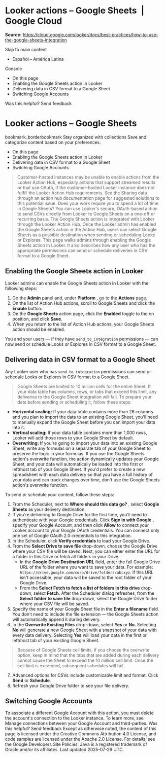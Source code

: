 # Looker actions – Google Sheets  |  Google Cloud

**Source:** https://cloud.google.com/looker/docs/best-practices/how-to-use-the-google-sheets-integration

Skip to main content 
  * Español – América Latina

Console 


  * On this page
  * Enabling the Google Sheets action in Looker
  * Delivering data in CSV format to a Google Sheet
  * Switching Google Accounts




Was this helpful?
Send feedback 
#  Looker actions – Google Sheets
bookmark_borderbookmark Stay organized with collections  Save and categorize content based on your preferences.
  * On this page
  * Enabling the Google Sheets action in Looker
  * Delivering data in CSV format to a Google Sheet
  * Switching Google Accounts


> Customer-hosted instances may be unable to enable actions from the Looker Action Hub, especially actions that support streamed results or that use OAuth, if the customer-hosted Looker instance does not fulfill the Looker Action Hub requirements.
> See the Sharing data through an action hub documentation page for suggested solutions to this potential issue.
Does your work require you to spend a lot of time in Google Sheets? You can use Looker's secure, OAuth-based action to send CSVs directly from Looker to Google Sheets on a one-off or recurring basis. 
The Google Sheets action is integrated with Looker through the Looker Action Hub. Once the Looker admin has enabled the Google Sheets action in the Action Hub, users can select Google Sheets as a possible destination when sending or scheduling Looks or Explores. 
This page walks admins through enabling the Google Sheets action in Looker. It also describes how any user who has the appropriate permissions can send or schedule deliveries in CSV format to a Google Sheet. 
## Enabling the Google Sheets action in Looker
Looker admins can enable the Google Sheets action in Looker with the following steps:
  1. Go the **Admin** panel and, under **Platform** , go to the **Actions** page. 
  2. On the list of Action Hub actions, scroll to Google Sheets and click the **Enable** button. 
  3. On the **Google Sheets** action page, click the **Enabled** toggle to the on position, and click **Save**. 
  4. When you return to the list of Action Hub actions, your Google Sheets action should be enabled. 


You and your users — if they have `send_to_integration` permissions — can now send or schedule Looks or Explores in CSV format to a Google Sheet. 
## Delivering data in CSV format to a Google Sheet
Any Looker user who has `send_to_integration` permissions can send or schedule Looks or Explores in CSV format to a Google Sheet. 
> Google Sheets are limited to 10 million cells for the entire Sheet. If your data table has columns, rows, or tabs that exceed this limit, any deliveries to the Google Sheet integration will fail.
To prepare your data before sending or scheduling it, follow these steps:
  * **Horizontal scaling:** If your data table contains more than 26 columns and you plan to import the data to an existing Google Sheet, you'll need to manually expand the Google Sheet before you can import your data into it. 
  * **Vertical scaling:** If your data table contains more than 1,000 rows, Looker will add those rows to your Google Sheet by default. 
  * **Overwriting:** If you're going to import your data into an existing Google Sheet, write any formulas on a separate tab of your Google Sheet to preserve the logic in your formulas. If you use the Google Sheets action's overwrite function, the action dynamically updates your Google Sheet, and your data will automatically be loaded into the first or leftmost tab of your Google Sheet. If you'd prefer to create a new spreadsheet with each data delivery so that you have a full history of your data and can track changes over time, don't use the Google Sheets action's overwrite function. 


To send or schedule your content, follow these steps: 
  1. From the Scheduler, next to **Where should this data go?** , select **Google Sheets** as your delivery destination. 
  2. If you're delivering to Google Drive for the first time, you'll need to authenticate with your Google credentials. Click **Sign in with Google** , specify your Google Account, and then click **Allow** to connect your Looker account to your Google OAuth credentials. You can connect only one set of Google OAuth 2.0 credentials to this integration.
  3. In the Scheduler, click **Verify credentials** to load your Google Drive. 
  4. From the **Select Drive to save file** drop-down, choose the Google Drive where your CSV file will be saved.
Next, you can either enter the URL for a folder in this Drive or fetch all folders in your Drive.
     * In the **Google Drive Destination URL** field, enter the full Google Drive URL of the folder where you want to save your data. For example: `https://drive.google.com/corp/drive/folders/abcxyz`. If this URL isn't accessible, your data will be saved to the root folder of your Google Drive. 
     * From the **Select Fetch to fetch a list of folders in this drive** drop-down, select **Fetch**. After the Scheduler dialog refreshes, from the **Select folder to save file** drop-down, select the Google Drive folder where your CSV file will be saved. 
  5. Specify the name of your Google Sheet file in the **Enter a filename** field. You don't need to include the file extension — the Google Sheets action will automatically append it during delivery. 
  6. In the **Overwrite Existing Files** drop-down, select **Yes** or **No**. Selecting **No** will generate a new Google Sheet with a snapshot of your data with every data delivery. Selecting **Yes** will load your data in the first or leftmost tab of your existing Google Sheet. 
> Because of Google Sheets cell limits, if you choose the overwrite option, keep in mind that the tabs that are added during each delivery cannot cause the Sheet to exceed the 10 million cell limit. Once the cell limit is exceeded, subsequent schedules will fail.
  7. Advanced options for CSVs include customizable limit and format. Click **Send** or **Schedule**. 
  8. Refresh your Google Drive folder to see your file delivery.


## Switching Google Accounts
To associate a different Google Account with this action, you must delete the account's connection to the Looker instance. To learn more, see Manage connections between your Google Account and third-parties.
Was this helpful?
Send feedback 
Except as otherwise noted, the content of this page is licensed under the Creative Commons Attribution 4.0 License, and code samples are licensed under the Apache 2.0 License. For details, see the Google Developers Site Policies. Java is a registered trademark of Oracle and/or its affiliates.
Last updated 2025-07-26 UTC.


